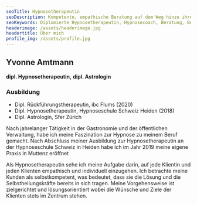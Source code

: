 ```yaml
---
seoTitle: Hypnosetherapeutin
seoDescription: Kompetente, empathische Beratung auf dem Weg hinzu ihren Zielen
seoKeywords: Diplomierte Hypnosetherapeutin, Hypnosecoach, Beratung, Begleitung Hypnotherapie, Hypnosetherapie in Muttenz, Hypnosetherapeutin in Muttenz, Lebenshilfe, kompetente Beratung
headerimage: /assets/headerimage.jpg
headertitle: Über mich
profile_img: /assets/profile.jpg
---
```


## Yvonne Amtmann

**dipl. Hypnosetherapeutin,**
**dipl. Astrologin**

### Ausbildung

- Dipl. Rückführungstherapeutin, ibc Flums (2020)
- Dipl. Hypnosetherapeutin, Hypnoseschule Schweiz Heiden (2018)
- Dipl. Astrologin, Sfer Zürich

Nach jahrelanger Tätigkeit in der Gastronomie und der öffentlichen Verwaltung, habe ich meine Faszination zur Hypnose zu meinem Beruf gemacht. Nach Abschluss meiner Ausbildung zur Hypnosetherapeutin an der Hypnoseschule Schweiz in Heiden habe ich im Jahr 2019 meine eigene Praxis in Muttenz eröffnet

Als Hypnosetherapeutin sehe ich meine Aufgabe darin, auf jede Klientin und jeden Klienten empathisch und individuell einzugehen. Ich betrachte meine Kunden als selbstkompetent, was bedeutet, dass sie die Lösung und die Selbstheilungskräfte bereits in sich tragen. Meine Vorgehensweise ist zielgerichtet und lösungsorientiert wobei die Wünsche und Ziele der Klienten stets im Zentrum stehen.
